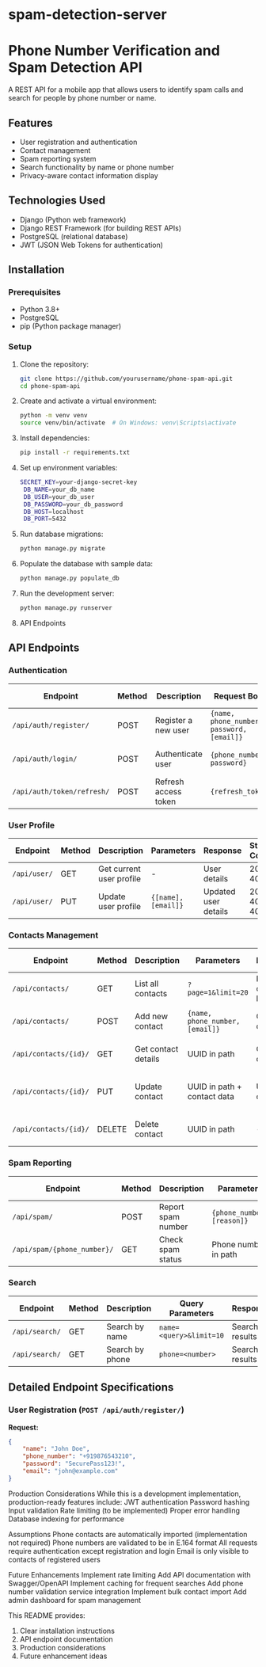 # spam-detection-server

# Phone Number Verification and Spam Detection API

A REST API for a mobile app that allows users to identify spam calls and search for people by phone number or name.

## Features

- User registration and authentication
- Contact management
- Spam reporting system
- Search functionality by name or phone number
- Privacy-aware contact information display

## Technologies Used

- Django (Python web framework)
- Django REST Framework (for building REST APIs)
- PostgreSQL (relational database)
- JWT (JSON Web Tokens for authentication)

## Installation

### Prerequisites

- Python 3.8+
- PostgreSQL
- pip (Python package manager)

### Setup

1. Clone the repository:
   ```bash
   git clone https://github.com/yourusername/phone-spam-api.git
   cd phone-spam-api
2. Create and activate a virtual environment:
   ```bash
   python -m venv venv
   source venv/bin/activate  # On Windows: venv\Scripts\activate
3. Install dependencies:
   ```bash
   pip install -r requirements.txt
4. Set up environment variables:
   ```bash
   SECRET_KEY=your-django-secret-key
    DB_NAME=your_db_name
    DB_USER=your_db_user
    DB_PASSWORD=your_db_password
    DB_HOST=localhost
    DB_PORT=5432
5.  Run database migrations:
    ```bash
    python manage.py migrate
6.  Populate the database with sample data:
    ```bash
    python manage.py populate_db
7.  Run the development server:
    ```bash
    python manage.py runserver
8.  API Endpoints
   ## API Endpoints

### Authentication

| Endpoint | Method | Description | Request Body | Response | Status Codes |
|----------|--------|-------------|--------------|----------|--------------|
| `/api/auth/register/` | POST | Register a new user | `{name, phone_number, password, [email]}` | User details + tokens | 201, 400 |
| `/api/auth/login/` | POST | Authenticate user | `{phone_number, password}` | Access + refresh tokens | 200, 401 |
| `/api/auth/token/refresh/` | POST | Refresh access token | `{refresh_token}` | New access token | 200, 401 |

### User Profile

| Endpoint | Method | Description | Parameters | Response | Status Codes |
|----------|--------|-------------|------------|----------|--------------|
| `/api/user/` | GET | Get current user profile | - | User details | 200, 401 |
| `/api/user/` | PUT | Update user profile | `{[name], [email]}` | Updated user details | 200, 400, 401 |

### Contacts Management

| Endpoint | Method | Description | Parameters | Response | Status Codes |
|----------|--------|-------------|------------|----------|--------------|
| `/api/contacts/` | GET | List all contacts | `?page=1&limit=20` | Paginated contacts list | 200, 401 |
| `/api/contacts/` | POST | Add new contact | `{name, phone_number, [email]}` | Created contact | 201, 400, 401 |
| `/api/contacts/{id}/` | GET | Get contact details | UUID in path | Contact details | 200, 404, 401 |
| `/api/contacts/{id}/` | PUT | Update contact | UUID in path + contact data | Updated contact | 200, 400, 401, 404 |
| `/api/contacts/{id}/` | DELETE | Delete contact | UUID in path | - | 204, 401, 404 |

### Spam Reporting

| Endpoint | Method | Description | Parameters | Response | Status Codes |
|----------|--------|-------------|------------|----------|--------------|
| `/api/spam/` | POST | Report spam number | `{phone_number, [reason]}` | Spam report details | 201, 400, 401 |
| `/api/spam/{phone_number}/` | GET | Check spam status | Phone number in path | Spam report stats | 200, 401 |

### Search

| Endpoint | Method | Description | Query Parameters | Response | Status Codes |
|----------|--------|-------------|------------------|----------|--------------|
| `/api/search/` | GET | Search by name | `name=<query>&limit=10` | Search results | 200, 401 |
| `/api/search/` | GET | Search by phone | `phone=<number>` | Search results | 200, 401 |

## Detailed Endpoint Specifications

### User Registration (`POST /api/auth/register/`)
**Request:**
```json
{
    "name": "John Doe",
    "phone_number": "+919876543210",
    "password": "SecurePass123!",
    "email": "john@example.com"
}
```
Production Considerations
  While this is a development implementation, production-ready features include:
    JWT authentication
    Password hashing
    Input validation
    Rate limiting (to be implemented)
    Proper error handling
    Database indexing for performance

Assumptions
  Phone contacts are automatically imported (implementation not required)
  Phone numbers are validated to be in E.164 format
  All requests require authentication except registration and login
  Email is only visible to contacts of registered users

Future Enhancements
  Implement rate limiting
    Add API documentation with Swagger/OpenAPI
    Implement caching for frequent searches
    Add phone number validation service integration
    Implement bulk contact import
    Add admin dashboard for spam management
    

This README provides:
1. Clear installation instructions
2. API endpoint documentation
3. Production considerations
4. Future enhancement ideas

